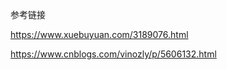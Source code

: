 





参考链接

https://www.xuebuyuan.com/3189076.html





https://www.cnblogs.com/vinozly/p/5606132.html